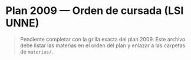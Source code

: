 # Plan 2009 — Orden de cursada (LSI UNNE)

> Pendiente completar con la grilla exacta del plan 2009.
> Este archivo debe listar las materias en el orden del plan y enlazar a las carpetas de `materias/`.
